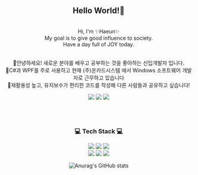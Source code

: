 <!--![header](https://capsule-render.vercel.app/api?type=waving&&color=gradient&height=100&section=header&fontSize=90)-->


<div align = "center">

<br/>
<h2>Hello World!🥳</h2><br/>
Hi, I'm ✨Haeun✨<br/>
My goal is to give good influence to society.<br/>
Have a day full of JOY today. <br/><br/>
 
🤍안녕하세요! 새로운 분야를 배우고 공부하는 것을 좋아하는 신입개발자 입니다.<br/>
💙C#과 WPF를 주로 사용하고 현재 (주)온카드시스템 에서 Windows 소프트웨어 개발자로 근무하고 있습니다<br/>
💜재활용성 높고, 유지보수가 편리한 코드를 작성해 다른 사람들과 공유하고 싶습니다!<br/>


<a href="matilto:sincerobbed@gmail.com"><img src="https://img.shields.io/badge/Gmail-EA4335?style=flat-square&logo=Gmail&logoColor=white"/></a>
<a href="https://www.linkedin.com/in/haeun-jeong-959b46228/"><img src="https://img.shields.io/badge/LinkedIn-0A66C2?style=flat-square&logo=LinkedIn&logoColor=white"/></a>
<img src="https://img.shields.io/badge/GitHub-181717?style=flat-square&logo=GitHub&logoColor=white"/>

 
 

<br/><br/>
 
<h3>💻 Tech Stack 💻</h3>

<img src="https://img.shields.io/badge/Windows-0078D6?style=flat-square&logo=Windows&logoColor=white"/>
<img src="https://img.shields.io/badge/VisualStudio-5C2D91?style=flat-square&logo=VisualStudio&logoColor=white"/>
<img src="https://img.shields.io/badge/CSharp-239120?style=flat-square&logo=C Sharp&logoColor=white"/>
<br>
<img src="https://img.shields.io/badge/Postman-FF6C37?style=flat-square&logo=Postman&logoColor=white"/>
<img src="https://img.shields.io/badge/Unity-f0f0f0?style=flat-square&logo=Unity&logoColor=black"/>
<img src="https://img.shields.io/badge/Html5-E34F26?style=flat-square&logo=Html5&logoColor=white"/>
 
![Anurag's GitHub stats](https://github-readme-stats.vercel.app/api?username=heahu&show_icons=true&theme=dracula)

 
</div>

<br/>
<br/>






<!--
### Hi there 👋
**Heahu/Heahu** is a ✨ _special_ ✨ repository because its `README.md` (this file) appears on your GitHub profile.

Here are some ideas to get you started:

- 🔭 I’m currently working on ...
- 🌱 I’m currently learning ...
- 👯 I’m looking to collaborate on ...
- 🤔 I’m looking for help with ...
- 💬 Ask me about ...
- 📫 How to reach me: ...
- 😄 Pronouns: ...
- ⚡ Fun fact: ...
-->
